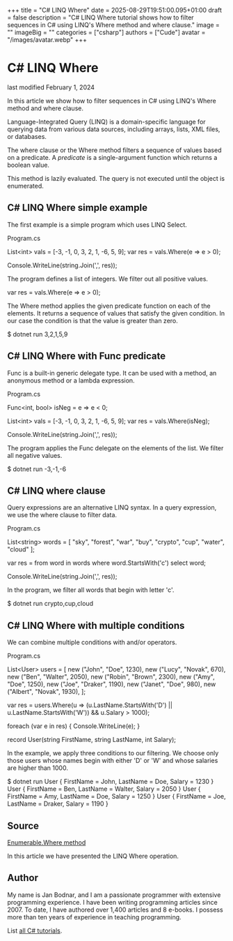 +++
title = "C# LINQ Where"
date = 2025-08-29T19:51:00.095+01:00
draft = false
description = "C# LINQ Where tutorial shows how to filter sequences in C# using LINQ's Where method and where clause."
image = ""
imageBig = ""
categories = ["csharp"]
authors = ["Cude"]
avatar = "/images/avatar.webp"
+++

# C# LINQ Where

last modified February 1, 2024

 

In this article we show how to filter sequences in C# using LINQ's Where method
and where clause.

Language-Integrated Query (LINQ) is a domain-specific language for querying
data from various data sources, including arrays, lists, XML files, or databases.

The where clause or the Where method filters a
sequence of values based on a predicate. A *predicate* is a
single-argument function which returns a boolean value.

This method is lazily evaluated. The query is not executed until the
object is enumerated.

## C# LINQ Where simple example

The first example is a simple program which uses LINQ Select.

Program.cs
  

List&lt;int&gt; vals = [-3, -1, 0, 3, 2, 1, -6, 5, 9];
var res = vals.Where(e =&gt; e &gt; 0);

Console.WriteLine(string.Join(',', res));

The program defines a list of integers. We filter out all positive values.

var res = vals.Where(e =&gt; e &gt; 0);

The Where method applies the given predicate function on each of
the elements. It returns a sequence of values that satisfy the given condition.
In our case the condition is that the value is greater than zero.

$ dotnet run
3,2,1,5,9

## C# LINQ Where with Func predicate

Func is a built-in generic delegate type. It can be used with a
method, an anonymous method or a lambda expression.

Program.cs
  

Func&lt;int, bool&gt; isNeg = e =&gt; e &lt; 0;

List&lt;int&gt; vals = [-3, -1, 0, 3, 2, 1, -6, 5, 9];
var res = vals.Where(isNeg);

Console.WriteLine(string.Join(',', res));

The program applies the Func delegate on the elements of the list.
We filter all negative values.

$ dotnet run
-3,-1,-6

## C# LINQ where clause

Query expressions are an alternative LINQ syntax. In a query expression, we use
the where clause to filter data.

Program.cs
  

List&lt;string&gt; words = [ "sky", "forest", "war", "buy",
    "crypto", "cup", "water", "cloud" ];

var res = from word in words
            where word.StartsWith('c')
            select word;

Console.WriteLine(string.Join(',', res));

In the program, we filter all words that begin with letter 'c'.

$ dotnet run
crypto,cup,cloud

## C# LINQ Where with multiple conditions

We can combine multiple conditions with and/or operators.

Program.cs
  

List&lt;User&gt; users =
[
    new ("John", "Doe", 1230),
    new ("Lucy", "Novak", 670),
    new ("Ben", "Walter", 2050),
    new ("Robin", "Brown", 2300),
    new ("Amy", "Doe", 1250),
    new ("Joe", "Draker", 1190),
    new ("Janet", "Doe", 980),
    new ("Albert", "Novak", 1930),
];

var res = users.Where(u =&gt; (u.LastName.StartsWith('D') ||
    u.LastName.StartsWith('W')) &amp;&amp; u.Salary &gt; 1000);

foreach (var e in res)
{
    Console.WriteLine(e);
}

record User(string FirstName, string LastName, int Salary);

In the example, we apply three conditions to our filtering. We choose only those
users whose names begin with either 'D' or 'W' and whose salaries are higher
than 1000. 

$ dotnet run
User { FirstName = John, LastName = Doe, Salary = 1230 }
User { FirstName = Ben, LastName = Walter, Salary = 2050 }
User { FirstName = Amy, LastName = Doe, Salary = 1250 }
User { FirstName = Joe, LastName = Draker, Salary = 1190 }

## Source

[Enumerable.Where method](https://learn.microsoft.com/en-us/dotnet/api/system.linq.enumerable.where?view=net-8.0)

In this article we have presented the LINQ Where operation.

## Author

My name is Jan Bodnar, and I am a passionate programmer with extensive
programming experience. I have been writing programming articles since 2007.
To date, I have authored over 1,400 articles and 8 e-books. I possess more
than ten years of experience in teaching programming.

List [all C# tutorials](/csharp/).